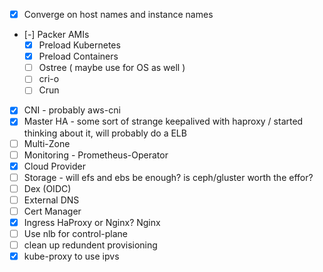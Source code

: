   - [x] Converge on host names and instance names
  - [-] Packer AMIs
    - [x] Preload Kubernetes
    - [x] Preload Containers
    - [ ] Ostree ( maybe use for OS as well )
    - [ ] cri-o
    - [ ] Crun
  - [x] CNI - probably aws-cni
  - [x] Master HA - some sort of strange keepalived with haproxy / started thinking about it, will probably do a ELB
  - [ ] Multi-Zone
  - [ ] Monitoring - Prometheus-Operator
  - [x] Cloud Provider
  - [ ] Storage - will efs and ebs be enough? is ceph/gluster worth the effor?
  - [ ] Dex (OIDC)
  - [ ] External DNS
  - [ ] Cert Manager
  - [x] Ingress HaProxy or Nginx? Nginx
  - [ ] Use nlb for control-plane
  - [ ] clean up redundent provisioning
  - [x] kube-proxy to use ipvs
